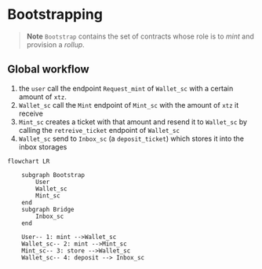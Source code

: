 # Bootstrapping

> **Note** `Bootstrap` contains the set of contracts whose role is to _mint_ and
> provision a _rollup_.

## Global workflow

1. the `user` call the endpoint `Request_mint` of `Wallet_sc` with a certain amount of
   `xtz`.
2. `Wallet_sc` call the `Mint` endpoint of `Mint_sc` with the amount of `xtz` it
   receive
3. `Mint_sc` creates a ticket with that amount and resend it to 
   `Wallet_sc` by calling the `retreive_ticket` endpoint of `Wallet_sc`
4. `Wallet_sc` send to `Inbox_sc` (a `deposit_ticket`) which stores it into the inbox storages

```mermaid
flowchart LR

    subgraph Bootstrap
        User
        Wallet_sc
        Mint_sc
    end
    subgraph Bridge
        Inbox_sc
    end

    User-- 1: mint -->Wallet_sc
    Wallet_sc-- 2: mint -->Mint_sc
    Mint_sc-- 3: store -->Wallet_sc
    Wallet_sc-- 4: deposit --> Inbox_sc
```
